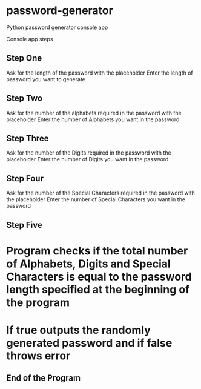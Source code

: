 # password-generator
Python password generator console app

Console app steps

## Step One
Ask for the length of the password with the placeholder 
Enter the length of password you want to generate

## Step Two
Ask for the number of the alphabets required in the password with the placeholder 
Enter the number of Alphabets you want in the password

## Step Three
Ask for the number of the Digits required in the password with the placeholder 
Enter the number of Digits you want in the password

## Step Four
Ask for the number of the Special Characters required in the password with the placeholder 
Enter the number of Special Characters you want in the password

## Step Five
# Program checks if the total number of Alphabets, Digits and Special Characters is equal to the password length specified at the beginning of the program
# If true outputs the randomly generated password and if false throws error

## End of the Program
